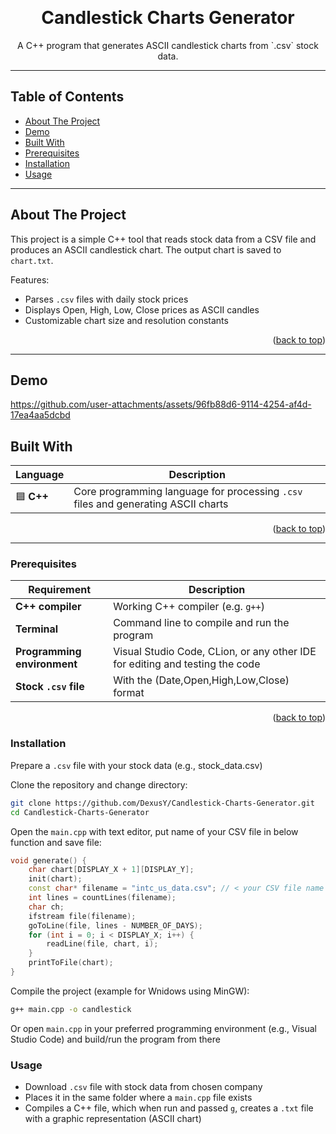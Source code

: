 <a id="readme-top"></a>


<br />
<div align="center">
  <h1 align="center">Candlestick Charts Generator</h1>
  <p align="center">
    A C++ program that generates ASCII candlestick charts from `.csv` stock data.
    <br />  
  </p>
</div>

---

## Table of Contents
- [About The Project](#about-the-project)
- [Demo](#Demo)
- [Built With](#built-with)
- [Prerequisites](#Prerequisites)
- [Installation](#Installation)
- [Usage](#Usage)


---

## About The Project

This project is a simple C++ tool that reads stock data from a CSV file and produces an ASCII candlestick chart. The output chart is saved to `chart.txt`.

Features:
- Parses `.csv` files with daily stock prices
- Displays Open, High, Low, Close prices as ASCII candles
- Customizable chart size and resolution constants

<p align="right">(<a href="#readme-top">back to top</a>)</p>

---
## Demo

https://github.com/user-attachments/assets/96fb88d6-9114-4254-af4d-17ea4aa5dcbd

## Built With

| Language | Description |
|----------|-------------|
| 🟦 **C++** | Core programming language for processing `.csv` files and generating ASCII charts |

<p align="right">(<a href="#readme-top">back to top</a>)</p>

---


### Prerequisites

| Requirement | Description |
|-------------|-------------|
| **C++ compiler** | Working C++ compiler (e.g. `g++`) |
| **Terminal** | Command line to compile and run the program |
| **Programming environment** | Visual Studio Code, CLion, or any other IDE for editing and testing the code |
| **Stock `.csv` file** | With the (Date,Open,High,Low,Close) format | 

<p align="right">(<a href="#readme-top">back to top</a>)</p>

### Installation

Prepare a `.csv` file with your stock data (e.g., stock_data.csv)

Clone the repository and change directory:

```bash
git clone https://github.com/DexusY/Candlestick-Charts-Generator.git
cd Candlestick-Charts-Generator
```

Open the `main.cpp` with text editor, put name of your CSV file in below function and save file:

```cpp
void generate() {
    char chart[DISPLAY_X + 1][DISPLAY_Y];
    init(chart);
    const char* filename = "intc_us_data.csv"; // < your CSV file name
    int lines = countLines(filename); 
    char ch;
    ifstream file(filename);
    goToLine(file, lines - NUMBER_OF_DAYS); 
    for (int i = 0; i < DISPLAY_X; i++) {  
        readLine(file, chart, i);
    }
    printToFile(chart); 
}
```
Compile the project (example for Wnidows using MinGW):

```bash
g++ main.cpp -o candlestick
```

Or open `main.cpp` in your preferred programming environment (e.g., Visual Studio Code) and build/run the program from there

### Usage

- Download `.csv` file with stock data from chosen company
- Places it in the same folder where a `main.cpp` file exists
- Compiles a C++ file, which when run and passed `g`, creates a `.txt` file with a graphic representation (ASCII chart)
